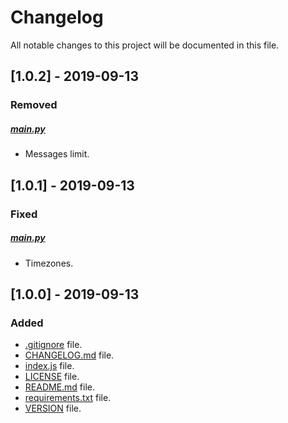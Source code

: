 # Changelog

All notable changes to this project will be documented in this file.

## [1.0.2] - 2019-09-13

### Removed

##### [main.py](main.py)

- Messages limit.

## [1.0.1] - 2019-09-13

### Fixed

##### [main.py](main.py)

- Timezones.

## [1.0.0] - 2019-09-13

### Added

- [.gitignore](.gitignore) file.
- [CHANGELOG.md](CHANGELOG.md) file.
- [index.js](index.js) file.
- [LICENSE](LICENSE) file.
- [README.md](README.md) file.
- [requirements.txt](requirements.txt) file.
- [VERSION](VERSION) file.
